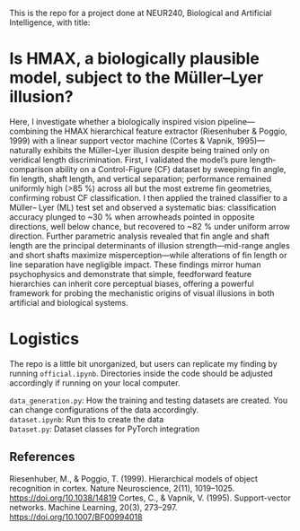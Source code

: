 This is the repo for a project done at NEUR240, Biological and Artificial Intelligence, with title:

# Is HMAX, a biologically plausible model, subject to the Müller–Lyer illusion?

Here, I investigate whether a biologically inspired vision pipeline—combining the HMAX hierarchical 
feature extractor (Riesenhuber & Poggio, 1999) with a linear support vector machine (Cortes & 
Vapnik, 1995)—naturally exhibits the Müller–Lyer illusion despite being trained only on 
veridical length discrimination. First, I validated the model’s pure length‐comparison ability on a 
Control-Figure (CF) dataset by sweeping fin angle, fin length, shaft length, and vertical 
separation; performance remained uniformly high (>85 %) across all but the most extreme fin 
geometries, confirming robust CF classification. I then applied the trained classifier to a Müller–
Lyer (ML) test set and observed a systematic bias: classification accuracy plunged to ~30 % 
when arrowheads pointed in opposite directions, well below chance, but recovered to ~82 % 
under uniform arrow direction. Further parametric analysis revealed that fin angle and shaft 
length are the principal determinants of illusion strength—mid-range angles and short shafts 
maximize misperception—while alterations of fin length or line separation have negligible 
impact. These findings mirror human psychophysics and demonstrate that simple, feedforward 
feature hierarchies can inherit core perceptual biases, offering a powerful framework for probing 
the mechanistic origins of visual illusions in both artificial and biological systems. 

# Logistics
The repo is a little bit unorganized, but users can replicate my finding by running `official.ipynb`. Directories inside the code should be adjusted accordingly if running on your local computer. 

`data_generation.py`: How the training and testing datasets are created. You can change configurations of the data accordingly. \
`dataset.ipynb`: Run this to create the data \
`Dataset.py`: Dataset classes for PyTorch integration 

## References
Riesenhuber, M., & Poggio, T. (1999). Hierarchical models of object recognition in cortex. Nature Neuroscience, 
2(11), 1019–1025. https://doi.org/10.1038/14819
Cortes, C., & Vapnik, V. (1995). Support-vector networks. Machine Learning, 20(3), 273–297. 
https://doi.org/10.1007/BF00994018
